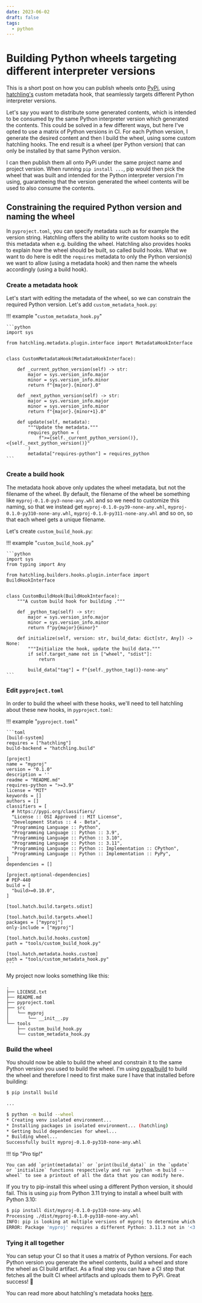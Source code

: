 ```yaml
---
date: 2023-06-02
draft: false
tags:
  - python
---
```


# Building Python wheels targeting different interpreter versions

This is a short post on how you can publish wheels onto [PyPi](https://pypi.org), using [hatchling's](https://hatch.pypa.io/latest/) custom metadata hook, that seamlessly targets different Python interpreter versions.

<!-- more -->

Let's say you want to distribute some generated contents, which is intended to be consumed by the same Python interpreter version which generated the contents. This could be solved in a few different ways, but here I've opted to use a matrix of Python versions in CI. For each Python version, I generate the desired content and then I build the wheel, using some custom hatchling hooks. The end result is a wheel (per Python version) that can only be installed by that same Python version.

I can then publish them all onto PyPi under the same project name and project version. When running `pip install ...`, pip would then pick the wheel that was built and intended for the Python interpreter version I'm using, guaranteeing that the version generated the wheel contents will be used to also consume the contents.

## Constraining the required Python version and naming the wheel

In `pyproject.toml`, you can specify metadata such as for example the version string. Hatchling offers the ability to write custom hooks so to edit this metadata when e.g. building the wheel. Hatchling also provides hooks to explain _how_ the wheel should be built, so called build hooks. What we want to do here is edit the `requires` metadata to only the Python version(s) we want to allow (using a metadata hook) and then name the wheels accordingly (using a build hook).

### Create a metadata hook

Let's start with editing the metadata of the wheel, so we can constrain the required Python version. Let's add `custom_metadata_hook.py`:

!!! example "`custom_metadata_hook.py`"

    ```python
    import sys

    from hatchling.metadata.plugin.interface import MetadataHookInterface


    class CustomMetadataHook(MetadataHookInterface):

        def _current_python_version(self) -> str:
            major = sys.version_info.major
            minor = sys.version_info.minor
            return f"{major}.{minor}.0"

        def _next_python_version(self) -> str:
            major = sys.version_info.major
            minor = sys.version_info.minor
            return f"{major}.{minor+1}.0"

        def update(self, metadata):
            """Update the metadata."""
            requires_python = (
                f">={self._current_python_version()},<{self._next_python_version()}"
            )
            metadata["requires-python"] = requires_python
    ```

### Create a build hook

The metadata hook above only updates the wheel metadata, but not the filename of the wheel. By default, the filename of the wheel be something like `myproj-0.1.0-py3-none-any.whl` and so we need to customize this naming, so that we instead get `myproj-0.1.0-py39-none-any.whl`, `myproj-0.1.0-py310-none-any.whl`, `myproj-0.1.0-py311-none-any.whl` and so on, so that each wheel gets a unique filename.

Let's create `custom_build_hook.py`:

!!! example "`custom_build_hook.py`"

    ```python
    import sys
    from typing import Any

    from hatchling.builders.hooks.plugin.interface import BuildHookInterface


    class CustomBuildHook(BuildHookInterface):
        """A custom build hook for building ."""

        def _python_tag(self) -> str:
            major = sys.version_info.major
            minor = sys.version_info.minor
            return f"py{major}{minor}"

        def initialize(self, version: str, build_data: dict[str, Any]) -> None:
            """Initialize the hook, update the build data."""
            if self.target_name not in ["wheel", "sdist"]:
                return

            build_data["tag"] = f"{self._python_tag()}-none-any"
    ```

### Edit `pyproject.toml`

In order to build the wheel with these hooks, we'll need to tell hatchling about these new hooks, in `pyproject.toml`:

!!! example "`pyproject.toml`"

    ```toml
    [build-system]
    requires = ["hatchling"]
    build-backend = "hatchling.build"

    [project]
    name = "myproj"
    version = "0.1.0"
    description = ''
    readme = "README.md"
    requires-python = ">=3.9"
    license = "MIT"
    keywords = []
    authors = []
    classifiers = [
      # https://pypi.org/classifiers/
      "License :: OSI Approved :: MIT License",
      "Development Status :: 4 - Beta",
      "Programming Language :: Python",
      "Programming Language :: Python :: 3.9",
      "Programming Language :: Python :: 3.10",
      "Programming Language :: Python :: 3.11",
      "Programming Language :: Python :: Implementation :: CPython",
      "Programming Language :: Python :: Implementation :: PyPy",
    ]
    dependencies = []

    [project.optional-dependencies]
    # PEP-440
    build = [
      "build>=0.10.0",
    ]

    [tool.hatch.build.targets.sdist]

    [tool.hatch.build.targets.wheel]
    packages = ["myproj"]
    only-include = ["myproj"]

    [tool.hatch.build.hooks.custom]
    path = "tools/custom_build_hook.py"

    [tool.hatch.metadata.hooks.custom]
    path = "tools/custom_metadata_hook.py"
    ```

My project now looks something like this:

```
.
├── LICENSE.txt
├── README.md
├── pyproject.toml
├── src
│   └── myproj
│       └── __init__.py
└── tools
    ├── custom_build_hook.py
    └── custom_metadata_hook.py
```

### Build the wheel

You should now be able to build the wheel and constrain it to the same Python version you used to build the wheel. I'm using [pypa/build](https://github.com/pypa/build) to build the wheel and therefore I need to first make sure I have that installed before building:

```bash
$ pip install build

...

$ python -m build --wheel
* Creating venv isolated environment...
* Installing packages in isolated environment... (hatchling)
* Getting build dependencies for wheel...
* Building wheel...
Successfully built myproj-0.1.0-py310-none-any.whl
```

!!! tip "Pro tip!"

    You can add `print(metadata)` or `print(build_data)` in the `update` or `initialize` functions respectively and run `python -m build --wheel` to see a printout of all the data that you can modify here.

If you try to pip-install this wheel using a different Python version, it should fail. This is using `pip` from Python 3.11 trying to install a wheel built with Python 3.10:

```bash
$ pip install dist/myproj-0.1.0-py310-none-any.whl
Processing ./dist/myproj-0.1.0-py310-none-any.whl
INFO: pip is looking at multiple versions of myproj to determine which version is compatible with other requirements. This could take a while.
ERROR: Package 'myproj' requires a different Python: 3.11.3 not in '<3.11.0,>=3.10.0'
```

### Tying it all together

You can setup your CI so that it uses a matrix of Python versions. For each Python version you generate the wheel contents, build a wheel and store the wheel as CI build artifact. As a final step you can have a CI step that fetches all the built CI wheel artifacts and uploads them to PyPi. Great success! 🎯

You can read more about hatchling's metadata hooks [here](https://hatch.pypa.io/latest/plugins/metadata-hook/custom/).
